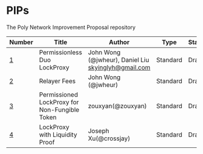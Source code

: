 # PIPs
The Poly Network Improvement Proposal repository

Number| Title | Author | Type | Status | Created
---|---|---|---|---|---
[1](PIPS/pip-1.md) | Permissionless Duo LockProxy | John Wong (@jwheur), Daniel Liu <skyinglyh@gmail.com> | Standard | Draft | 2020-06-23
[2](PIPS/pip-2.md) | Relayer Fees | John Wong (@jwheur) | Standard | Draft | 2020-06-30
[3](PIPS/pip-3.md) | Permissioned LockProxy for Non-Fungible Token | zouxyan(@zouxyan) | Standard | Draft | 2020-12-07 
[4](PIPS/pip-4.md) | LockProxy with Liquidity Proof | Joseph Xu(@crossjay) | Standard | Draft | 2021-12-29 
